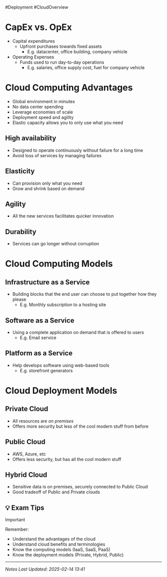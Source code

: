 #Deployment #CloudOverview
# CapEx vs. OpEx
- Capital expenditures
	- Upfront purchases towards fixed assets
		- E.g. datacenter, office building, company vehicle
- Operating Expenses
	- Funds used to run day-to-day operations
		- E.g. salaries, office supply cost, fuel for company vehicle

# Cloud Computing Advantages
- Global environment in minutes
- No data center spending
- Leverage economies of scale
- Deployment speed and agility
- Elastic capacity allows you to only use what you need
## High availability
- Designed to operate continuously without failure for a long time
- Avoid loss of services by managing failures
## Elasticity
- Can provision only what you need
- Grow and shrink based on demand
## Agility
- All the new services facilitates quicker innovation
## Durability
- Services can go longer without corruption

# Cloud Computing Models
## Infrastructure as a Service
- Building blocks that the end user can choose to put together how they please
	- E.g. Monthly subscription to a hosting site
## Software as a Service
- Using a complete application on demand that is offered to users
	- E.g. Email service
## Platform as a Service
- Help develops software using web-based tools
	- E.g. storefront generators

# Cloud Deployment Models
## Private Cloud
- All resources are *on premises*
- Offers more security but less of the cool modern stuff from before
## Public Cloud
- AWS, Azure, etc
- Offers less security, but has all the cool modern stuff
## Hybrid Cloud
- Sensitive data is on premises, securely connected to Public Cloud
- Good tradeoff of Public and Private clouds
## 💡 Exam Tips
> [!important]
> Remember:
> - Understand the advantages of the cloud
> - Understand cloud benefits and terminologies
> - Know the computing models (IaaS, SaaS, PaaS)
> - Know the deployment models (Private, Hybrid, Public)

---
*Notes Last Updated: 2025-02-14 13:41*